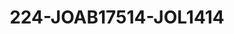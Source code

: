 ---
title: 224-JOAB17514-JOL1414
image: /v1543919832/viterbo/224-JOAB17514-JOL1414.jpg
brand: jolie
layout: vestito
---